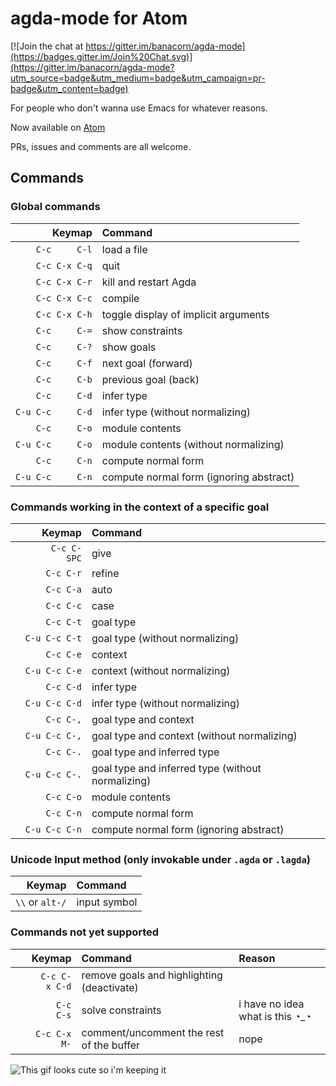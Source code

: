 # agda-mode for Atom

[![Join the chat at https://gitter.im/banacorn/agda-mode](https://badges.gitter.im/Join%20Chat.svg)](https://gitter.im/banacorn/agda-mode?utm_source=badge&utm_medium=badge&utm_campaign=pr-badge&utm_content=badge)

For people who don't wanna use Emacs for whatever reasons.

Now available on [Atom](https://atom.io/packages/agda-mode)

PRs, issues and comments are all welcome.


## Commands

### Global commands

| Keymap            | Command               |
|------------------:|:----------------------|
| `    C-c     C-l` | load a file           |
| `    C-c C-x C-q` | quit                  |
| `    C-c C-x C-r` | kill and restart Agda |
| `    C-c C-x C-c` | compile               |
| `    C-c C-x C-h` | toggle display of implicit arguments |
| `    C-c     C-=` | show constraints      |
| `    C-c     C-?` | show goals            |
| `    C-c     C-f` | next goal (forward)   |
| `    C-c     C-b` | previous goal (back)  |
| `    C-c     C-d` | infer type            |
| `C-u C-c     C-d` | infer type (without normalizing) |
| `    C-c     C-o` | module contents       |
| `C-u C-c     C-o` | module contents (without normalizing) |
| `    C-c     C-n` | compute normal form   |
| `C-u C-c     C-n` | compute normal form (ignoring abstract) |

### Commands working in the context of a specific goal

| Keymap            | Command                     |
|------------------:|:----------------------------|
| `    C-c C-SPC`   | give                        |
| `    C-c C-r`     | refine                      |
| `    C-c C-a`     | auto                        |
| `    C-c C-c`     | case                        |
| `    C-c C-t`     | goal type                   |
| `C-u C-c C-t`     | goal type (without normalizing) |
| `    C-c C-e`     | context       |
| `C-u C-c C-e`     | context (without normalizing) |
| `    C-c C-d`     | infer type            |
| `C-u C-c C-d`     | infer type (without normalizing) |
| `    C-c C-,`     | goal type and context       |
| `C-u C-c C-,`     | goal type and context (without normalizing) |
| `    C-c C-.`     | goal type and inferred type |
| `C-u C-c C-.`     | goal type and inferred type (without normalizing) |
| `    C-c C-o`     | module contents       |
| `    C-c C-n`     | compute normal form   |
| `C-u C-c C-n`     | compute normal form (ignoring abstract) |

### Unicode Input method (only invokable under `.agda` or `.lagda`)

| Keymap            | Command                     |
|------------------:|:----------------------------|
| `\\` or `alt-/`   | input symbol                |

### Commands not yet supported

| Keymap            | Command               | Reason               |
|------------------:|:----------------------|:---------------------|
| `    C-c C-x C-d` | remove goals and highlighting (deactivate) |
| `    C-c     C-s` | solve constraints     | i have no idea what is this ◔_◔ |
| `    C-c C-x M- ` | comment/uncomment the rest of the buffer | nope |

![This gif looks cute so i'm keeping it](https://f.cloud.github.com/assets/69169/2290250/c35d867a-a017-11e3-86be-cd7c5bf3ff9b.gif)
